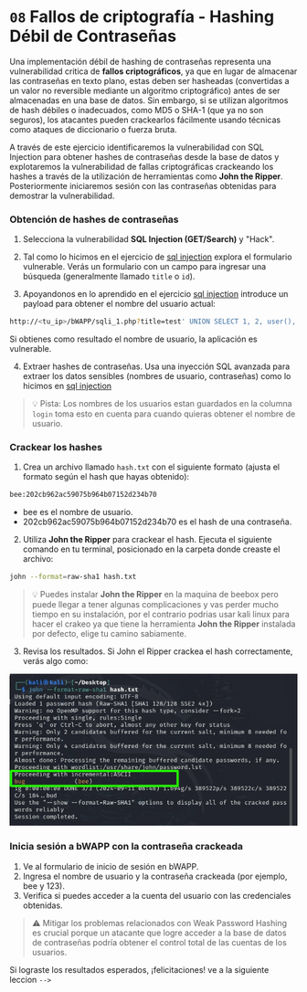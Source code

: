 # `08` Fallos de criptografía - Hashing Débil de Contraseñas


Una implementación débil de hashing de contraseñas representa una vulnerabilidad critica de **fallos criptográficos**, ya que en lugar de almacenar las contraseñas en texto plano, estas deben ser hasheadas (convertidas a un valor no reversible mediante un algoritmo criptográfico) antes de ser almacenadas en una base de datos. Sin embargo, si se utilizan algoritmos de hash débiles o inadecuados, como MD5 o SHA-1 (que ya no son seguros), los atacantes pueden crackearlos fácilmente usando técnicas como ataques de diccionario o fuerza bruta.

A través de este ejercicio identificaremos la vulnerabilidad con SQL Injection para obtener hashes de contraseñas desde la base de datos y explotaremos la vulnerabilidad de fallas criptográficas crackeando los hashes a través de la utilización de herramientas como **John the Ripper**. Posteriormente iniciaremos sesión con las contraseñas obtenidas para demostrar la vulnerabilidad.


### Obtención de hashes de contraseñas

1. Selecciona la vulnerabilidad **SQL Injection (GET/Search)** y "Hack".
2. Tal como lo hicimos en el ejercicio de [sql injection](../03-injection-sqlinjection/README.es.md) explora el formulario vulnerable. Verás un formulario con un campo para ingresar una búsqueda (generalmente llamado `title` o `id`).

3. Apoyandonos en lo aprendido en el ejercicio [sql injection](../03-injection-sqlinjection/README.es.md) introduce un payload para obtener el nombre del usuario actual:

```bash
http://<tu_ip>/bWAPP/sqli_1.php?title=test' UNION SELECT 1, 2, user(), 4, 5, 6, 7-- &action=search
```
Si obtienes como resultado el nombre de usuario, la aplicación es vulnerable.

4. Extraer hashes de contraseñas. Usa una inyección SQL avanzada para extraer los datos sensibles (nombres de usuario, contraseñas) como lo hicimos en [sql injection](../03-injection-sqlinjection/README.es.md)

> 💡 Pista: Los nombres de los usuarios estan guardados en la columna `login` toma esto en cuenta para cuando quieras obtener el nombre de usuario.


### Crackear los hashes

1. Crea un archivo llamado `hash.txt` con el siguiente formato (ajusta el formato según el hash que hayas obtenido):

```bash 
bee:202cb962ac59075b964b07152d234b70
```
- bee es el nombre de usuario.
- 202cb962ac59075b964b07152d234b70 es el hash de una contraseña.

2. Utiliza **John the Ripper** para crackear el hash. Ejecuta el siguiente comando en tu terminal, posicionado en la carpeta donde creaste el archivo:

```bash
john --format=raw-sha1 hash.txt
```
> 💡 Puedes instalar **John the Ripper** en la maquina de beebox pero puede llegar a tener algunas complicaciones y vas  perder mucho tiempo en su instalación, por el contrario podrias usar kali linux para hacer el crakeo ya que tiene la herramienta **John the Ripper** instalada por defecto, elige tu camino sabiamente.


3. Revisa los resultados. Si John el Ripper crackea el hash correctamente, verás algo como:

![imagen 1](../../.learn/assets/hash-craked.png)


### Inicia sesión a bWAPP con la contraseña crackeada

1. Ve al formulario de inicio de sesión en bWAPP.
2. Ingresa el nombre de usuario y la contraseña crackeada (por ejemplo, bee y 123).
3. Verifica si puedes acceder a la cuenta del usuario con las credenciales obtenidas.



> ⚠ Mitigar los problemas relacionados con Weak Password Hashing es crucial porque un atacante que logre acceder a la base de datos de contraseñas podría obtener el control total de las cuentas de los usuarios.

Si lograste los resultados esperados, ¡felicitaciones! ve a la siguiente leccion `-->`
